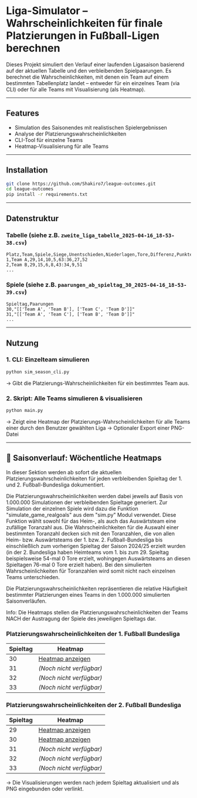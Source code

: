 # Liga-Simulator – Wahrscheinlichkeiten für finale Platzierungen in Fußball-Ligen berechnen

Dieses Projekt simuliert den Verlauf einer laufenden Ligasaison basierend auf der aktuellen Tabelle und den verbleibenden Spielpaarungen. Es berechnet die Wahrscheinlichkeiten, mit denen ein Team auf einem bestimmten Tabellenplatz landet – entweder für ein einzelnes Team (via CLI) oder für alle Teams mit Visualisierung (als Heatmap).

---

## Features

- Simulation des Saisonendes mit realistischen Spielergebnissen
- Analyse der Platzierungswahrscheinlichkeiten
- CLI-Tool für einzelne Teams
- Heatmap-Visualisierung für alle Teams

---

## Installation

```bash
git clone https://github.com/Shakiro7/league-outcomes.git
cd league-outcomes
pip install -r requirements.txt
```

---

## Datenstruktur

### Tabelle (siehe z.B. `zweite_liga_tabelle_2025-04-16_18-53-38.csv`)

```csv
Platz,Team,Spiele,Siege,Unentschieden,Niederlagen,Tore,Differenz,Punkte
1,Team A,29,14,10,5,63:36,27,52
2,Team B,29,15,6,8,43:34,9,51
...
```

### Spiele (siehe z.B. `paarungen_ab_spieltag_30_2025-04-16_18-53-39.csv`)

```csv
Spieltag,Paarungen
30,"[['Team A', 'Team B'], ['Team C', 'Team D']]"
31,"[['Team A', 'Team C'], ['Team B', 'Team D']]"
...
```

---

## Nutzung

### 1. CLI: Einzelteam simulieren

```bash
python sim_season_cli.py
```

-> Gibt die Platzierungs-Wahrscheinlichkeiten für ein bestimmtes Team aus.

### 2. Skript: Alle Teams simulieren & visualisieren

```bash
python main.py
```

-> Zeigt eine Heatmap der Platzierungs-Wahrscheinlichkeiten für alle Teams einer durch den Benutzer gewählten Liga
-> Optionaler Export einer PNG-Datei

---

## 📅 Saisonverlauf: Wöchentliche Heatmaps

In dieser Sektion werden ab sofort die aktuellen Platzierungswahrscheinlichkeiten für jeden verbleibenden Spieltag der 1. und 2. Fußball-Bundesliga dokumentiert. 

Die Platzierungswahrscheinlichkeiten werden dabei jeweils auf Basis von 1.000.000 Simulationen der verbleibenden Spieltage generiert. Zur Simulation der einzelnen Spiele wird dazu die Funktion "simulate_game_realgoals" aus dem "sim.py" Modul verwendet. Diese Funktion wählt sowohl für das Heim-, als auch das Auswärtsteam eine zufällige Toranzahl aus. Die Wahrscheinlichkeiten für die Auswahl einer bestimmten Toranzahl decken sich mit den Toranzahlen, die von allen Heim- bzw. Auswärtsteams der 1. bzw. 2. Fußball-Bundesliga bis einschließlich zum vorherigen Spieltag der Saison 2024/25 erzielt wurden (in der 2. Bundesliga haben Heimteams vom 1. bis zum 29. Spieltag beispielsweise 54-mal 0 Tore erzielt, wohingegen Auswärtsteams an diesen Spieltagen 76-mal 0 Tore erzielt haben). Bei den simulierten Wahrscheinlichkeiten für Toranzahlen wird somit nicht nach einzelnen Teams unterschieden.

Die Platzierungswahrscheinlichkeiten repräsentieren die relative Häufigkeit bestimmter Platzierungen eines Teams in den 1.000.000 simulierten Saisonverläufen.

Info: Die Heatmaps stellen die Platzierungswahrscheinlichkeiten der Teams NACH der Austragung der Spiele des jeweiligen Spieltags dar.

### Platzierungswahrscheinlichkeiten der 1. Fußball Bundesliga

| Spieltag | Heatmap |
|----------|---------|
| 30       | [Heatmap anzeigen](output/bundesliga_platzierungsprobs_nach_spieltag_30_runs_1000000.png) |
| 31       | *(Noch nicht verfügbar)* |
| 32       | *(Noch nicht verfügbar)* |
| 33       | *(Noch nicht verfügbar)* |

### Platzierungswahrscheinlichkeiten der 2. Fußball Bundesliga

| Spieltag | Heatmap |
|----------|---------|
| 29       | [Heatmap anzeigen](output/2-bundesliga_platzierungsprobs_nach_spieltag_29_runs_1000000.png) |
| 30       | [Heatmap anzeigen](output/2-bundesliga_platzierungsprobs_nach_spieltag_30_runs_1000000.png) |
| 31       | *(Noch nicht verfügbar)* |
| 32       | *(Noch nicht verfügbar)* |
| 33       | *(Noch nicht verfügbar)* |

-> Die Visualisierungen werden nach jedem Spieltag aktualisiert und als PNG eingebunden oder verlinkt.
